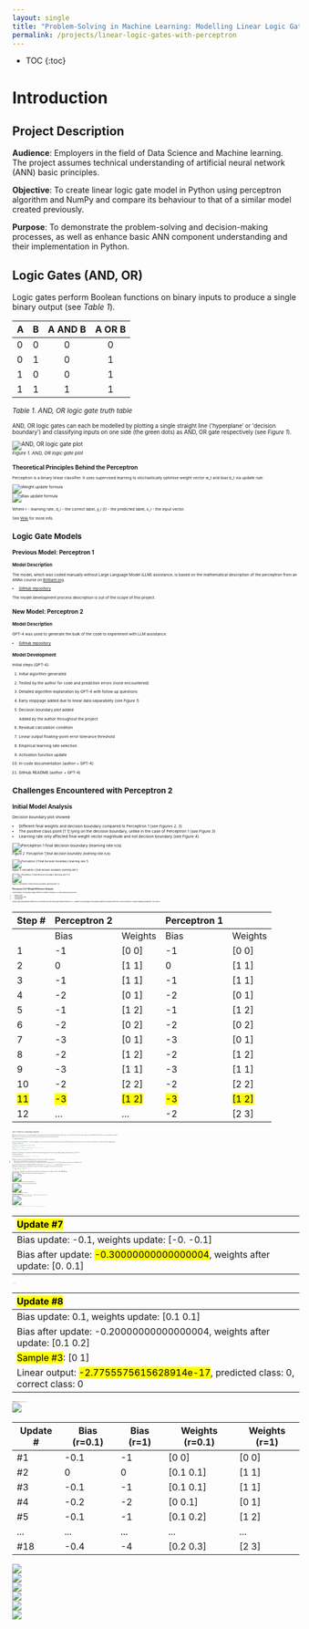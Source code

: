 ```yaml
---
layout: single
title: "Problem-Solving in Machine Learning: Modelling Linear Logic Gates in Python"
permalink: /projects/linear-logic-gates-with-perceptron
---
```


* TOC
{:toc}

# Introduction

## Project Description

**Audience**: Employers in the field of Data Science and Machine learning. The project assumes technical understanding of artificial neural network (ANN) basic principles.

**Objective**: To create linear logic gate model in Python using perceptron algorithm and NumPy and compare its behaviour to that of a similar model created previously.

**Purpose**: To demonstrate the problem-solving and decision-making processes, as well as enhance basic ANN component understanding and their implementation in Python.

## Logic Gates (AND, OR)

Logic gates perform Boolean functions on binary inputs to produce a single binary output (see *Table 1*).

| A | B | A AND B | A OR B |
|---|---|:-------:|:------:|
| 0 | 0 |    0    |   0    |
| 0 | 1 |    0    |   1    |
| 1 | 0 |    0    |   1    |
| 1 | 1 |    1    |   1    |

<small>*Table 1. AND, OR logic gate truth table*<small>

AND, OR logic gates can each be modelled by plotting a single straight line ('hyperplane' or 'decision boundary') and classifying inputs on one side (the green dots) as AND, OR gate respectively (see *Figure 1*).
 
![AND, OR logic gate plot](/assets/images/and-or-logic-gate-plot.png)  
<small>*Figure 1. AND, OR logic gate plot*<small>

## Theoretical Principles Behind the Perceptron

Perceptron is a binary linear classifier. It uses supervised learning to stochastically optimise weight vector w_t and bias b_t via update rule:
 
![Weight update formula](/assets/formulas/weight-update-rule.svg)  
![Bias update formula](/assets/formulas/bias-update-rule.svg)

Where *r* - learning rate, *d_i* - the correct label, *y_i (t)* - the predicted label, *x_i* - the input vector.

See [Wiki](https://en.wikipedia.org/wiki/Perceptron#Learning_algorithm) for more info.

# Logic Gate Models

## Previous Model: Perceptron 1

### Model Description

The model, which was coded manually without Large Language Model (LLM) assistance, is based on the mathematical description of the perceptron from an ANNs course on [Brilliant.org](https://brilliant.org/courses/artificial-neural-networks/).

* [GitHub repository](https://github.com/adobiss/numpy-ml/tree/main/linear-logic-gate-v1)

The model development process description is out of the scope of this project.

## New Model: Perceptron 2

### Model Description

GPT-4 was used to generate the bulk of the code to experiment with LLM assistance.

* [GitHub repository](https://github.com/adobiss/numpy-ml/tree/main/linear-logic-gate-v2)

### Model Development

Initial steps (GPT-4):

1. Initial algorithm generated
2. Tested by the author for code and prediction errors (none encountered)
3. Detailed algorithm explanation by GPT-4 with follow up questions 
4. Early stoppage added due to linear data separability (see *Figure 1*)
5. Decision boundary plot added

	Added by the author throughout the project:

6. Residual calculation condition
7. Linear output floating-point error tolerance threshold
8. Empirical learning rate selection
9. Activation function update
10. In-code documentation (author + GPT-4)
11. GitHub README (author + GPT-4)

# Challenges Encountered with Perceptron 2

## Initial Model Analysis

Decision boundary plot showed:

* Different final weights and decision boundary compared to Perceptron 1 (see *Figures 2, 3*)
* The positive class point [1 1] lying on the decision boundary, unlike in the case of Perceptron 1 (*see Figure 3*)
* Learning rate only affected final weight vector magnitude and not decision boundary (see *Figure 4*)
 
![Perceptron 1 final decision boundary (learning rate n/a)](/assets/images/perceptron-1-decision-boundary.png)  
<small>*Figure 2. Perceptron 1 final decision boundary (learning rate n/a)*<small>

![Perceptron 2 final decision boundary (learning rate 1)](/assets/images/perceptron-2-decision-boundary-lr-1.png)  
<small>*Figure 3. Perceptron 2 final decision boundary (learning rate 1)*<small>

![Perceptron 2 final decision boundary (learning rate 0.5)](/assets/images/perceptron-2-decision-boundary-lr-0-5.png)  
<small>*Figure 4. Perceptron 2 final decision boundary (learning rate 0.5)*<small>

## Perceptron 2 & 1 Weight Difference Analysis

Potential factors contributing to weight differences between Perceptron 2 & 1 were assessed and ruled out:

* Sample order
* Initial weights/ bias
* Learning rate

Despite slight implementation differences, both models used the same weight update formula: w ± x_i. However, tracking weight/ bias updates identified a divergence after step 11, when Perceptron 2 stopped updating 'prematurely' (see *Table 2*).

| Step # | Perceptron 2 |       | Perceptron 1 |       |
|--------|--------------|-------|--------------|-------|
|        | Bias         | Weights | Bias         | Weights |
|   1    |     -1      |  [0 0]  |     -1      |  [0 0]  |
|   2    |      0      |  [1 1]  |      0      |  [1 1]  |
|   3    |     -1      |  [1 1]  |     -1      |  [1 1]  |
|   4    |     -2      |  [0 1]  |     -2      |  [0 1]  |
|   5    |     -1      |  [1 2]  |     -1      |  [1 2]  |
|   6    |     -2      |  [0 2]  |     -2      |  [0 2]  |
|   7    |     -3      |  [0 1]  |     -3      |  [0 1]  |
|   8    |     -2      |  [1 2]  |     -2      |  [1 2]  |
|   9    |     -3      |  [1 1]  |     -3      |  [1 1]  |
|  10    |     -2      |  [2 2]  |     -2      |  [2 2]  |
|  <mark>11</mark>    |     <mark>-3</mark>      |  <mark>[1 2]</mark>  |    <mark>-3</mark>      |  <mark>[1 2]</mark>  |
|  12    |     …       |   …    |     -2      |  [2 3]  |

<small>*Table 2. Perceptron 2 & 1 training weight comparison*<small>

Decision boundary points are not a concern for logic gates as all possible inputs are included in the training data, and the outputs are strictly binary. However, this 'early stoppage' was not exhibited by Perceptron 1, necessitating a deeper investigation.

While Perceptron 1 used neuron output directly in its error function, Perceptron 2 utilised an activation function:

```python
def _unit_step_func(self, x):
	return np.where(x>=0, 1, 0)
```

The activation function would output '1' (or '0' if we changed `x>=0` to `x>0`) for a decision boundary point which in conjunction with the label range (0, 1) would result in 'correct' prediction (zero residual) for one of the classes and no weight update.

*Perceptron 2 update rule:*

```python
y_predicted = self.activation_func(linear_output)

# Perceptron Update Rule
update = self.lr * (y_[idx] - y_predicted) # Residual (Error function)

if update != 0: # Error function minimisation
	# proceed with weight update
```

On the other hand, Perceptron 1 employed (-1, 1) labels (Y) while also utilising a 'sign based' error function, enabling a weight update with a neuron output of '0':

*Perceptron 1 update rule:*

```python
if np.matmul(X_samples[i], w) * Y[i] <= 0: # Error function
	# proceed with weight update
```

Adopting a similar error function and labelling mechanism in Perceptron 2 could lead to complications:

* The error function should utilise the activation function, not the neuron output
* Introducing a 'sign function' as the activation function would shift the prediction range from (0, 1) to (-1, 1), which could pose potential system compatibility issues

In response, Perceptron 2 retained a slightly modified activation function: `return np.where(x>0, 1, 0)` instead of return `np.where(x>=0, 1, 0)`. 

Additionally, a conditional line was incorporated to assign a (-1) residual to the negative class on the decision boundary:

```python
if linear_output == 0 and y_[idx] == 0:
	update = self.lr * (-1)
```

This modification aligned Perceptron 2 & 1 decision boundaries and total training steps (see *Figures 5, 6*). Tested for AND, OR gates.

![Perceptron 1 final decision boundary (learning rate n/a)](/assets/images/perceptron-1-decision-boundary.png)   
<small>*Figure 5. Perceptron 1 final decision boundary (learning rate n/a)*<small>
 
![Perceptron 2 final decision boundary (learning rate 1)](/assets/images/perceptron-2-decision-boundary-fixed.png)  
<small>*Figure 6. Perceptron 2 final decision boundary (learning rate 1)*<small>

## Addressing Floating-Point Errors

With learning rate set at '0.1', the experiment resulted in a different decision boundary (see *Figure 7*). Interestingly, data point [0 1] appeared to fall right on this boundary line.

![Perceptron 2 final decision boundary (learning rate 0.1)](/assets/images/perceptron-2-decision-boundary-lr-0-1.png)  
<small>*Figure 7. Perceptron 2 final decision boundary (learning rate 0.1)*<small>

Detailed training stats highlighted a small decimal bias introduction at Step #7 and a near-zero neuron output (instead of zero) after Step #8 for Sample #3: [0 1] thus classifying the point 'correctly' and ending the training (see *Tables 3, 4*).

| <mark>Update #7</mark>  |
|:-----------------|
| Bias update: -0.1, weights update: [-0.  -0.1] |
| Bias after update: <mark>-0.30000000000000004</mark>, weights after update: [0.  0.1] |

<small>*Table 3. Training stats after step 7*<small>

| <mark>Update #8</mark>                                                             |
|:-------------------------------------------------------------------------|
| Bias update: 0.1, weights update: [0.1 0.1]                                |
| Bias after update: -0.20000000000000004, weights after update: [0.1 0.2] |
| <mark>Sample #3</mark>: [0 1]                                                          |
| Linear output: <mark>-2.7755575615628914e-17</mark>, predicted class: 0, correct class: 0 |

<small>*Table 4. Training stats after step 8*<small>

Quick research established that not all decimal numbers can be represented exactly in binary, leading to small round-off errors, which start around 15-17th decimal digits for Python float and NumPy array.

Several solutions were examined, each with its drawbacks:

* Python's decimal module: slower, increased code complexity
* `round()`: risk of data loss due to rounding
* High-precision data types (e.g. `numpy.longdouble`): slower, greater memory usage, possible portability and compatibility issues
* Rearranging calculations: possible need for significant code refactoring
* Value threshold/ tolerance introduction: useful for float comparisons but prone to error accumulation

The introduction of a learning rate hyperparameter to Perceptron 1 resulted in the same floating-point error (regardless of the differences in implementation), indicating that rearranging calculations (i.e. removing the error *at source*) might not be a quick fix.

Given the simplicity of Perceptron 2, the issue was addressed only when it negatively affected performance, which was when '0' wasn't passed to the activation function for decision boundary points during training.

A conditional linear output was set using a tolerance threshold as a Perceptron class parameter (with a sensible default of '1e-9'), however the round() function would have achieved the same result:

```python
linear_output = np.dot(x_i, self.weights) + self.bias

if abs(linear_output) < self.tolerance:
	linear_output = 0 # Correct for floating point error
y_predicted = self.activation_func(linear_output)
```

![Perceptron 2 final decision boundary (learning rate 1)](/assets/images/perceptron-2-decision-boundary-lr-0-1-fixed.png)  
<small>*Figure 8. Perceptron 2 final decision boundary (learning rate 0.1)*<small>

## Analysis and Optimisation of Learning Rate

Without the floating-point error ending the training prematurely (see *Figure 8*), we arrived at the same final decision boundary for all learning rates with only the weight vector magnitude changing. Moreover, both weight vector and bias were effectively scaled by the learning rate at every step (see *Table 5*).

| Update # | Bias (r=0.1) | Bias (r=1) | Weights (r=0.1) | Weights (r=1) |
|----------|---------------|-------------|------------------|----------------|
|    #1    |    -0.1       |    -1       |      [0 0]       |      [0 0]     |
|    #2    |       0       |     0       |    [0.1 0.1]     |      [1 1]     |
|    #3    |    -0.1       |    -1       |    [0.1 0.1]     |      [1 1]     |
|    #4    |    -0.2       |    -2       |    [0 0.1]       |      [0 1]     |
|    #5    |    -0.1       |    -1       |    [0.1 0.2]     |      [1 2]     |
|   ...    |      ...      |    ...      |       ...        |       ...      |
|   #18    |    -0.4       |    -4       |    [0.2 0.3]     |      [2 3]     |

<small>*Table 5. Weight and bias comparison for learning rate (r) 0.1 vs. 1*<small>

The updates affected the decision boundary equally regardless of learning rate *r* because weights and bias were initiated as zeroes and the first non-zero weight was essentially an input vector scaled by *r: w_1=r \* x_i*. Since all subsequent updates are scaled by the same *r* we would get:

![First non-zero weight scaling by r](/assets/formulas/weight-1-learning-rate-scaling.svg),  
![Second non-zero weight scaling by r](/assets/formulas/weight-2-learning-rate-scaling-long.svg)  
![Second non-zero weight scaling by r repeated](/assets/formulas/weight-2-learning-rate-scaling-short.svg)

producing new weight vector *w_2* that has the same direction for all *r* (true for all *i* in *w_i*).

The bias was also scaled by the *r* resulting in 2-d hyperplane of the form:

![Decision boundary with r](/assets/formulas/decision-boundary-with-r.svg) 

which equals:

![Decision boundary divide by r](/assets/formulas/decision-boundary-divided-by-r.svg) 

However, the scaling pattern broke if we initialised weights and bias as '1s'.

With weights and bias initialised as '1s' and using AND gate as an example the number of steps did not follow the somewhat expected pattern (smaller rate, longer to converge). That's why an empirical method was used to establish the best learning rate and then fit the model using the best *r* (see *Figure 9*).

![Empirical learning rate selection](/assets/images/perceptron-2-empirical-learning-rate-selection.jpg)  
<small>*Figure 9. Empirical learning rate selection*<small>

## Updating and Improving the Activation Function

Adding a condition to the error function to penalise negative class decision boundary points seemed like an inelegant solution. It introduced unnecessary complexity and prevented the calculation of residuals with a single mathematical expression:

```python
if linear_output == 0 and y_[idx] == 0:
	update = self.lr * (-1)
else:
	update = self.lr * (y_[idx] - y_predicted)
```

Previously, GPT-4 had advised that in the case of sigmoid activation function the points on the decision boundary could output 0.5 (50%). 

This concept seemed appropriate for Perceptron's 2 activation function as well, with a boundary point producing an output of 0.5, situated between 0 and 1.

Residuals in the range (-0.5, 0.5) preserved the 'direction' of the required update, and the magnitude of the update was scaled by 0.5, reflecting that points on the decision boundary would typically require smaller updates for correct classification.

Researching perceptron and step functions on wiki showed identical activation function implementation, however provided more info on the unit step function range: the function can yield either '0', '0.5', or '1' for an input of '0', depending on interpretation. This allowed to extend the activation function's output without changing the function type itself.

An attempt to include the additional output by rewriting the `np.where(x>0, 1, 0)` function in an 'if/ elif/ else' format resulted in an error when the 'predict' method was invoked from the Perceptron class instance. This issue arose because while the 'fit' method passed a float to the activation function, 'predict' passed an array (all samples at once).

The simplest solution seemed to add additional condition to the existing `np.where` function. GPT-4 customised the existing `return np.where(x>0, 1, 0)` by introducing a nested condition, thus resolving the compatibility issue:

```python
return np.where(x < 0, 0, 
                       np.where(x == 0, 0.5, 1))
```

# Conclusion

## Summary

Perceptron's 2 decision boundary evolution was studied in-depth. Despite differences in implementation from Perceptron 1, identical outcomes were achieved, validating algorithm comprehension.

Binary computation limitations were encountered with the most appropriate solution implemented.

The mathematical description of how learning rate scaled the weights provided a deeper understanding and enabled alternative solutions.

By modifying Perceptron 2's activation function, we gained insight into its role, relation to other components and activation function choice. This modification also reduced the model's complexity.

## Lessons Learnt

* The usefulness of tracking weight updates at every step demonstrated that a more analytical approach must be employed going forward instead of spending too much time on an algorithm logic alone.
* Identical error function behaviour was assumed for both models even though the labels differed. Training data format implications must be considered more carefully.
* The initial conclusion about learning rate not affecting the decision boundary was incorrect (i.e. floating-point error). A broader (hyper)parameter value range must be tested next time.

## Future Considerations

* Create `linear_output` class method that also applies floating-point error tolerance threshold (to be reused in both *fit* and *predict* Perceptron class methods).
* Alternative solutions to floating-point errors, such as using the `round()` function or rearranging calculations can be explored.
* Experiment with various weight initialisation values, their effect on learning rate and the resulting 'updates to converge' pattern.

## Next Steps

* Implementing diverse input vectors to study the impact of larger inputs and outliers.

Perceptron 2 extensions could include:

* support vector machine (for boundary distance)
* non-linear logic gate XOR (for multiple decision boundaries)
* multiclass classification (to compare with binary classification)

## LLM Assistance

GPT-4 as an LLM can accelerate development, albeit with requirement for reverse-engineering.

It's a learning source for new methods and best practices, however practical implementation without LLMs remains crucial.

LLMs can be used to generate code from scratch or for code review.